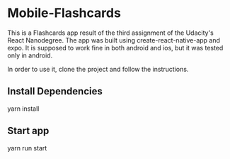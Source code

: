# Mobile-Flashcards

This is a Flashcards app result of  the third assignment of the Udacity's React Nanodegree. The app was built using create-react-native-app and expo. It is supposed to work fine in both android and ios, but it was tested only in android.

In order to use it, clone the project and follow the instructions.

## Install Dependencies

yarn install

## Start app

yarn run start
